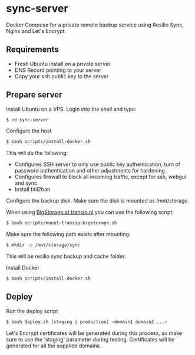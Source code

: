 # sync-server
Docker Compose for a private remote backup service using Resilio Sync, Nginx and Let's Encrypt.

## Requirements
- Fresh Ubuntu install on a private server
- DNS Record pointing to your server
- Copy your ssh public key to the server 


## Prepare server

Install Ubuntu on a VPS. Login into the shell and type:
```bash
$ cd sync-server
```


Configure the host
```bash
$ bash scripts/install-docker.sh
```
This will do the following:
- Configures SSH server to only use public key authentication, turn of password authentication and other adjustments 
for hardening.
- Configures firewall to block all incoming traffic, except for ssh, webgui and sync
- Install fail2ban


Configure the backup disk. Make sure the disk is mounted as /mnt/storage.

When using [BigStorage at transip.nl](https://www.transip.nl/vps/big-storage/) you can use the following script:
```bash
$ bash scripts/mount-transip-bigstorage.sh
```


Make sure the following path exists after mounting:
```bash
$ mkdir -p /mnt/storage/sync
```
This will be resilio sync backup and cache folder.


Install Docker
```bash
$ bash scripts/install-docker.sh
```


## Deploy

Run the deploy script
```bash
$ bash deploy.sh [staging | production] <domain1 domain2 ...>
```

Let's Encrypt certificates will be generated during this process, so make sure to use the 'staging' parameter during testing.
Certificates will be generated for all the supplied domains.
